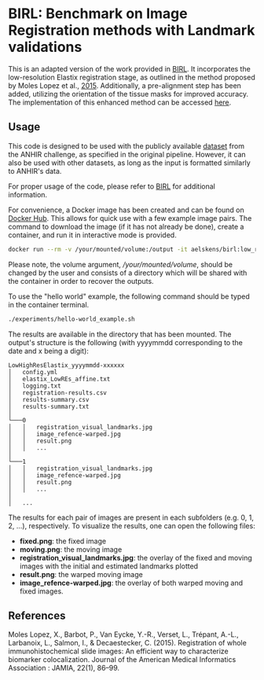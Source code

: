 # BIRL: Benchmark on Image Registration methods with Landmark validations

This is an adapted version of the work provided in [BIRL](https://github.com/Borda/BIRL). It incorporates the low-resolution Elastix registration stage, as outlined in the method proposed by Moles Lopez et al., [2015](https://doi.org/10.1136/amiajnl-2014-002710). Additionally, a pre-alignment step has been added, utilizing the orientation of the tissue masks for improved accuracy. The implementation of this enhanced method can be accessed [here](experiments/low-high_res_elastix.py).

## Usage

This code is designed to be used with the publicly available [dataset](https://anhir.grand-challenge.org/Data/) from the ANHIR challenge, as specified in the original pipeline. However, it can also be used with other datasets, as long as the input is formatted similarly to ANHIR's data.

For proper usage of the code, please refer to [BIRL](https://github.com/Borda/BIRL) for additional information.

For convenience, a Docker image has been created and can be found on [Docker Hub](). This allows for quick use with a few example image pairs. The command to download the image (if it has not already be done), create a container, and run it in interactive mode is provided.

```sh
docker run --rm -v /your/mounted/volume:/output -it aelskens/birl:low_res_prealigned bash
```
Please note, the volume argument, */your/mounted/volume*, should be changed by the user and consists of a directory which will be shared with the container in order to recover the outputs.

To use the "hello world" example, the following command should be typed in the container terminal.

```sh
./experiments/hello-world_example.sh
```

The results are available in the directory that has been mounted. The output's structure is the following (with yyyymmdd corresponding to the date and x being a digit):
```
LowHighResElastix_yyyymmdd-xxxxxx
│   config.yml
│   elastix_LowREs_affine.txt
│   logging.txt
│   registration-results.csv
│   results-summary.csv
│   results-summary.txt
│
└───0
│   │   registration_visual_landmarks.jpg
│   │   image_refence-warped.jpg
│   │   result.png
│   │   ...
│   
└───1
│   │   registration_visual_landmarks.jpg
│   │   image_refence-warped.jpg
│   │   result.png
│   │   ...
│
│   ...
```

The results for each pair of images are present in each subfolders (e.g. 0, 1, 2, ...), respectively. To visualize the results, one can open the following files: 
* **fixed.png**: the fixed image
* **moving.png**: the moving image
* **registration_visual_landmarks.jpg**: the overlay of the fixed and moving images with the initial and estimated landmarks plotted
* **result.png**: the warped moving image
* **image_refence-warped.jpg**: the overlay of both warped moving and fixed images.

## References
Moles Lopez, X., Barbot, P., Van Eycke, Y.-R., Verset, L., Trépant, A.-L., Larbanoix, L., Salmon, I., & Decaestecker, C. (2015).
Registration of whole immunohistochemical slide images: An efficient way to characterize biomarker colocalization. 
Journal of the American Medical Informatics Association : JAMIA, 22(1), 86–99.
